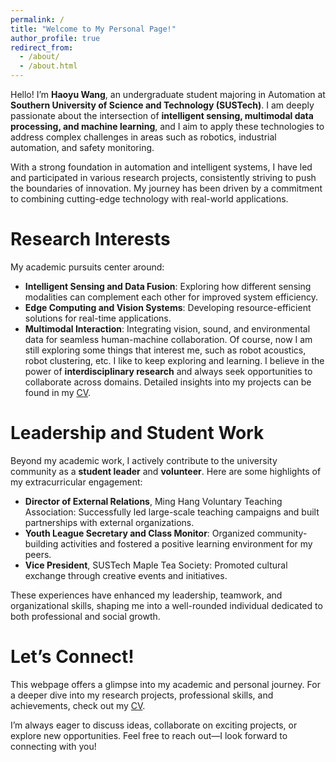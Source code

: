 ```yaml
---
permalink: /
title: "Welcome to My Personal Page!"
author_profile: true
redirect_from: 
  - /about/
  - /about.html
---
```


  Hello! I’m **Haoyu Wang**, an undergraduate student majoring in Automation at **Southern University of Science and Technology (SUSTech)**. I am deeply passionate about the intersection of **intelligent sensing, multimodal data processing, and machine learning**, and I aim to apply these technologies to address complex challenges in areas such as robotics, industrial automation, and safety monitoring.  

With a strong foundation in automation and intelligent systems, I have led and participated in various research projects, consistently striving to push the boundaries of innovation. My journey has been driven by a commitment to combining cutting-edge technology with real-world applications.  

Research Interests
======
My academic pursuits center around:  
- **Intelligent Sensing and Data Fusion**: Exploring how different sensing modalities can complement each other for improved system efficiency.  
- **Edge Computing and Vision Systems**: Developing resource-efficient solutions for real-time applications.  
- **Multimodal Interaction**: Integrating vision, sound, and environmental data for seamless human-machine collaboration.
Of course, now I am still exploring some things that interest me, such as robot acoustics, robot clustering, etc. I like to keep exploring and learning. I believe in the power of **interdisciplinary research** and always seek opportunities to collaborate across domains. Detailed insights into my projects can be found in my [CV](./cv.md).  

Leadership and Student Work 
======
Beyond my academic work, I actively contribute to the university community as a **student leader** and **volunteer**. Here are some highlights of my extracurricular engagement:  
- **Director of External Relations**, Ming Hang Voluntary Teaching Association: Successfully led large-scale teaching campaigns and built partnerships with external organizations.  
- **Youth League Secretary and Class Monitor**: Organized community-building activities and fostered a positive learning environment for my peers.  
- **Vice President**, SUSTech Maple Tea Society: Promoted cultural exchange through creative events and initiatives.  

These experiences have enhanced my leadership, teamwork, and organizational skills, shaping me into a well-rounded individual dedicated to both professional and social growth.  

Let’s Connect!  
======
This webpage offers a glimpse into my academic and personal journey. For a deeper dive into my research projects, professional skills, and achievements, check out my [CV](./cv.md).  

I’m always eager to discuss ideas, collaborate on exciting projects, or explore new opportunities. Feel free to reach out—I look forward to connecting with you!  
